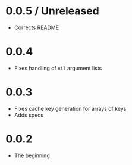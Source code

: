 # 0.0.5 / Unreleased

* Corrects README

# 0.0.4

* Fixes handling of ``nil`` argument lists

# 0.0.3

* Fixes cache key generation for arrays of keys
* Adds specs

# 0.0.2

* The beginning